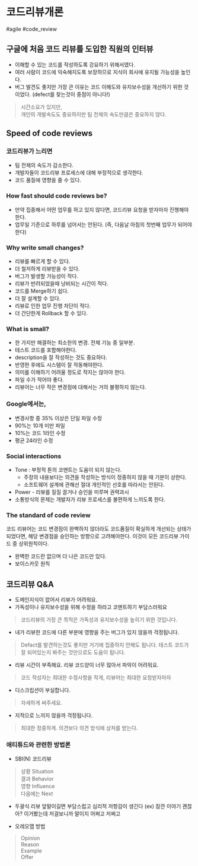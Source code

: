 # 코드리뷰개론
#agile #code_review

## 구글에 처음 코드 리뷰를 도입한 직원의 인터뷰
- 이해할 수 있는 코드를 작성하도록 강요하기 위해서였다.
- 여러 사람이 코드에 익숙해지도록 보장하므로 지식이 회사에 유지될 가능성을 높인다.
- 버그 발견도 좋지만 가장 큰 이유는 코드 이해도와 유지보수성을 개선하기 위한 것이었다.
(defect를 찾는것이 중점이 아니다!)

> 시간소요가 있지만,  
> 개인의 개발속도도 중요하지만 팀 전체의 속도만큼은 중요하지 않다.  


## Speed of code reviews

### 코드리뷰가 느리면
- 팀 전체의 속도가 감소한다.
- 개발자들이 코드리뷰 프로세스에 대해 부정적으로 생각한다.
- 코드 품질에 영향을 줄 수 있다.
 
### How fast should code reviews be?
- 만약 집중해서 어떤 업무를 하고 있지 않다면, 코드리뷰 요청을 받자마자 진행해야 한다.
- 업무일 기준으로 하루를 넘어서는 안된다. (즉, 다음날 아침의 첫번째 업무가 되어야 한다)

### Why write small changes?
- 리뷰를 빠르게 할 수 있다.
- 더 철저하게 리뷰받을 수 있다.
- 버그가 발생할 가능성이 작다.
- 리뷰가 반려되었을때 낭비되는 시간이 적다.
- 코드를 Merge하기 쉽다.
- 더 잘 설계할 수 있다.
- 리뷰로 인한 업무 진행 차단이 적다.
- 더 간단한게 Rollback 할 수 있다.

### What is small?
- 한 가지만 해결하는 최소한의 변경. 전체 기능 중 일부분.
- 테스트 코드를 포함해야한다.
- description을 잘 작성하는 것도 중요하다.
- 반영한 후에도 시스템이 잘 작동해야한다.
- 의미를 이해하기 어려울 정도로 작지는 않아야 한다.
- 파일 수가 적어야 좋다.
- 리뷰어는 너무 작은 변경점에 대해서는 거의 불평하지 않는다.

### Google에서는,
- 변경사항 중 35% 이상은 단일 파일 수정
- 90%는 10개 미만 파일
- 10%는 코드 1라인 수정
- 평균 24라인 수정

### Social interactions
- Tone : 부정적 톤의 코멘트는 도움이 되지 않는다.
	- 주장의 내용보다는 의견을 작성하는 방식이 정중하지 않을 때 기분이 상한다.
	- 소프트웨어 설계에 관해선 절대 개인적인 선호를 따라서는 안된다.
- Power - 리뷰를 질질 끌거나 승인을 미루며 권력과시
- 소통방식의 문제는 개발자가 리뷰 프로세스를 불편하게 느끼도록 한다.

### The standard of code review
코드 리뷰어는 코드 변경점이 완벽하지 않더라도 코드품질이 확실하게 개선되는 상태가 되었다면, 해당 변경점을 승인하는 방향으로 고려해야한다. 이것이 모든 코드리뷰 가이드 중 상위원칙이다.

- 완벽한 코드란 없으며 더 나은 코드만 있다.
- 보이스카웃 원칙


## 코드리뷰 Q&A
- 도메인지식이 없어서 리뷰가 어려워요.
- 가독성이나 유지보수성을 위해 수정을 하라고 코멘트하기 부담스러워요

> 코드리뷰의 가장 큰 목적은 가독성과 유지보수성을 높히기 위한 것입니다.  


- 내가 리뷰한 코드에 다른 부분에 영향을 주는 버그가 있지 않을까 걱정됩니다.

> Defact를 발견하는것도 좋지만 거기에 집중하지 안해도 됩니다. 테스트 코드가 잘 되어있는지 봐주는 것만으로도 도움이 됩니다.  


- 리뷰 시간이 부족해요. 리뷰 코드양이 너무 많아서 파악이 어려워요.

> 코드 작성자는 최대한 수정사항을 작게, 리뷰어는 최대한 요청받자마자  


- 디스크립션이 부실합니다.

> 자세하게 써주세요.  


- 지적으로 느끼지 않을까 걱정됩니다.

> 최대한 정중하게. 의견보다 의견 방식에 상처를 받는다.  


### 애티튜드와 관련한 방법론

- SBI(N) 코드리뷰

> 상황 Situation  
> 결과 Behavior  
> 영향 Influence  
> 다음에는 Next  

- 두괄식 리뷰
앞말이길면 부담스럽고 심리적 저항감이 생긴다
(ex) 잠깐 이야기 괜찮아? 이거봤는데 저걸보니까 말이지 어쩌고 저쩌고

- 오레오맵 방법

> Opinion  
> Reason  
> Example  
> Offer  